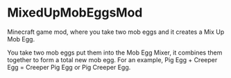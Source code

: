 MixedUpMobEggsMod
=================

Minecraft game mod, where you take two mob eggs and it creates a Mix Up Mob Egg.  


You take two mob eggs put them into the Mob Egg Mixer, it combines them together to form a total new mob egg. For an 
example, Pig Egg + Creeper Egg = Creeper Pig Egg or Pig Creeper Egg.  
